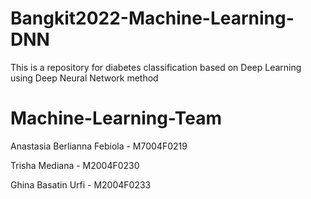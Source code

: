 # Bangkit2022-Machine-Learning-DNN
This is a repository for diabetes classification based on Deep Learning using Deep Neural Network method

# Machine-Learning-Team

Anastasia Berlianna Febiola - M7004F0219

Trisha Mediana - M2004F0230

Ghina Basatin Urfi - M2004F0233
